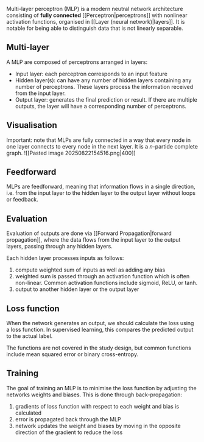 Multi-layer perceptron (MLP) is a modern neutral network architecture consisting of **fully connected** [[Perceptron|perceptrons]] with nonlinear activation functions, organised in [[Layer (neural network)|layers]]. It is notable for being able to distinguish data that is not linearly separable.
## Multi-layer
A MLP are composed of perceptrons arranged in layers:
- Input layer: each perceptron corresponds to an input feature
- Hidden layer(s): can have any number of hidden layers containing any number of perceptrons. These layers process the information received from the input layer.
- Output layer: generates the final prediction or result. If there are multiple outputs, the layer will have a corresponding number of perceptrons.
## Visualisation
Important: note that MLPs are fully connected in a way that every node in one layer connects to every node in the next layer.
It is a $n$-partide complete graph.
![[Pasted image 20250822154516.png|400]]
## Feedforward
MLPs are feedforward, meaning that information flows in a single direction, i.e. from the input layer to the hidden layer to the output layer without loops or feedback.
## Evaluation
Evaluation of outputs are done via [[Forward Propagation|forward propagation]], where the data flows from the input layer to the output layers, passing through any hidden layers.

Each hidden layer processes inputs as follows:
1. compute weighted sum of inputs as well as adding any bias
2. weighted sum is passed through an activation function which is often non-linear. Common activation functions include sigmoid, ReLU, or tanh.
3. output to another hidden layer or the output layer
## Loss function
When the network generates an output, we should calculate the loss using a loss function. In supervised learning, this compares the predicted output to the actual label.

The functions are not covered in the study design, but common functions include mean squared error or binary cross-entropy.
## Training
The goal of training an MLP is to minimise the loss function by adjusting the networks weights and biases. This is done through back-propagation:
1. gradients of loss function with respect to each weight and bias is calculated
2. error is propagated back through the MLP
3. network updates the weight and biases by moving in the opposite direction of the gradient to reduce the loss
